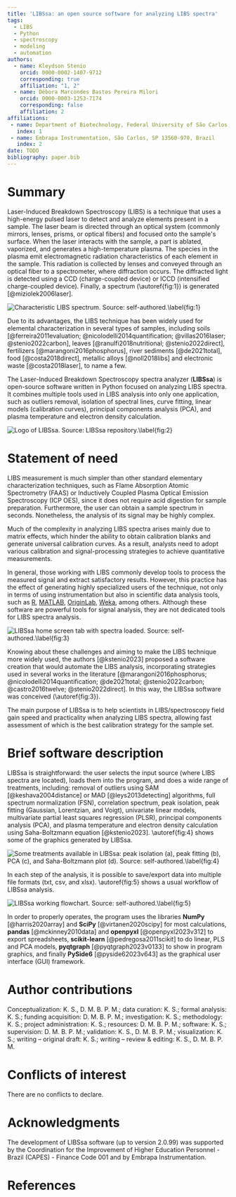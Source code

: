 ```yaml
---
title: 'LIBSsa: an open source software for analyzing LIBS spectra'
tags:
  - LIBS
  - Python
  - spectroscopy
  - modeling
  - automation
authors:
  - name: Kleydson Stenio
    orcid: 0000-0002-1407-9712
    corresponding: true
    affiliation: "1, 2"
  - name: Débora Marcondes Bastos Pereira Milori
    orcid: 0000-0003-1253-7174
    corresponding: false
    affiliation: 2
affiliations:
 - name: Department of Biotechnology, Federal University of São Carlos, São Carlos, SP 13563-905, Brazil
   index: 1
 - name: Embrapa Instrumentation, São Carlos, SP 13560-970, Brazil
   index: 2
date: TODO
bibliography: paper.bib
---
```


# Summary

Laser-Induced Breakdown Spectroscopy (LIBS) is a technique that uses a high-energy pulsed laser to detect and analyze
elements present in a sample. The laser beam is directed through an optical system (commonly mirrors, lenses, prisms,
or optical fibers) and focused onto the sample's surface. When the laser interacts with the sample, a part is ablated,
vaporized, and generates a high-temperature plasma. The species in the plasma emit electromagnetic radiation characteristics
of each element in the sample. This radiation is collected by lenses and conveyed through an optical fiber to a spectrometer,
where diffraction occurs. The diffracted light is detected using a CCD (charge-coupled device) or ICCD (intensified charge-coupled device).
Finally, a spectrum (\autoref{fig:1}) is generated [@miziolek2006laser].

![Characteristic LIBS spectrum. Source: self-authored.\label{fig:1}](./pic/libs_spectrum.png)

Due to its advantages, the LIBS technique has been widely used for elemental characterization in several types of samples,
including soils [@ferreira2011evaluation; @nicolodelli2014quantification; @villas2016laser; @stenio2022carbon], 
leaves [@ranulfi2018nutritional; @stenio2022direct], fertilizers [@marangoni2016phosphorus], river sediments [@de2021total],
food [@costa2018direct], metallic alloys [@noll2018libs] and electronic waste [@costa2018laser], to name a few.

The Laser-Induced Breakdown Spectroscopy spectra analyzer (**LIBSsa**) is open-source software written in Python focused on
analyzing LIBS spectra. It combines multiple tools used in LIBS analysis into only one application, such as outliers removal,
isolation of spectral lines, curve fitting, linear models (calibration curves), principal components analysis (PCA),
and plasma temperature and electron density calculation.

![Logo of LIBSsa. Source: [LIBSsa repository](https://github.com/kstenio/libssa/).\label{fig:2}](./pic/libssa.svg)

# Statement of need

LIBS measurement is much simpler than other standard elementary characterization techniques, such as Flame Absorption Atomic
Spectrometry (FAAS) or Inductively Coupled Plasma Optical Emission Spectroscopy (ICP OES), since it does not require acid digestion
for sample preparation. Furthermore, the user can obtain a sample spectrum in seconds. Nonetheless, the analysis of its signal
may be highly complex.

Much of the complexity in analyzing LIBS spectra arises mainly due to matrix effects, which hinder the ability to obtain
calibration blanks and generate universal calibration curves. As a result, analysts need to adopt various calibration and
signal-processing strategies to achieve quantitative measurements.

In general, those working with LIBS commonly develop tools to process the measured signal and extract satisfactory results.
However, this practice has the effect of generating highly specialized users of the technique, not only in terms of using
instrumentation but also in scientific data analysis tools, such as [R](https://www.r-project.org/), [MATLAB](https://www.mathworks.com/products/matlab.html),
[OriginLab](https://www.originlab.com/), [Weka](https://www.cs.waikato.ac.nz/ml/weka/), among others. Although these software
are powerful tools for signal analysis, they are not dedicated tools for LIBS spectra analysis.

![LIBSsa home screen tab with spectra loaded. Source: self-authored.\label{fig:3}](./pic/libssa.png)

Knowing about these challenges and aiming to make the LIBS technique more widely used, the authors [@kstenio2023] proposed a
software creation that would automate the LIBS analysis, incorporating strategies used in several works in the literature
[@marangoni2016phosphorus; @nicolodelli2014quantification; @de2021total; @stenio2022carbon; @castro2016twelve; @stenio2022direct].
In this way, the LIBSsa software was conceived (\autoref{fig:3}).

The main purpose of LIBSsa is to help scientists in LIBS/spectroscopy field gain speed and practicality when analyzing LIBS
spectra, allowing fast assessment of which is the best calibration strategy for the sample set.

# Brief software description

LIBSsa is straightforward: the user selects the input source (where LIBS spectra are located), loads them into the program, and 
does a wide range of treatments, including: removal of outliers using SAM [@keshava2004distance] or MAD [@leys2013detecting] algorithms,
full spectrum normalization (FSN), correlation spectrum, peak isolation, peak fitting (Gaussian, Lorentzian, and Voigt), univariate
linear models, multivariate partial least squares regression (PLSR), principal components analysis (PCA), and plasma temperature
and electron density calculation using Saha-Boltzmann equation [@kstenio2023]. \autoref{fig:4} shows some of the graphics
generated by LIBSsa.

![Some treatments available in LIBSsa: peak isolation (a), peak fitting (b), PCA (c), and Saha-Boltzmann plot (d). Source: self-authored.\label{fig:4}](./pic/montage.png)

In each step of the analysis, it is possible to save/export data into multiple file formats (txt, csv, and xlsx). \autoref{fig:5} shows
a usual workflow of LIBSsa analysis.

![LIBSsa working flowchart. Source: self-authored.\label{fig:5}](./pic/libssa_fluxogram.png)

In order to properly operates, the program uses the libraries **NumPy** [@harris2020array] and **SciPy** [@virtanen2020scipy] 
for most calculations, **pandas** [@mckinney2010data] and **openpyxl** [@openpyxl2023v312] to export spreadsheets, 
**scikit-learn** [@pedregosa2011scikit] to do linear, PLS and PCA models, **pyqtgraph** [@pyqtgraph2023v0133] to show in
program graphics, and finally **PySide6** [@pyside62023v643] as the graphical user interface (GUI) framework.

# Author contributions

Conceptualization: K. S., D. M. B. P. M.; data curation: K. S.; formal analysis: K. S.; funding acquisition: D. M. B. P. M.;
investigation: K. S.; methodology: K. S.; project administration: K. S.; resources: D. M. B. P. M.; software: K. S.; supervision: D. M. B. P. M.;
validation: K. S., D. M. B. P. M.; visualization: K. S.; writing – original draft: K. S.; writing – review & editing: K. S., D. M. B. P. M.

# Conflicts of interest

There are no conflicts to declare.

# Acknowledgments

The development of LIBSsa software (up to version 2.0.99) was supported by the Coordination for the Improvement of Higher 
Education Personnel - Brazil (CAPES) - Finance Code 001 and by Embrapa Instrumentation.

# References